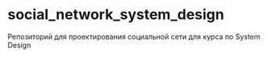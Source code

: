 # social_network_system_design
Репозиторий для проектирования социальной сети для курса по System Design
